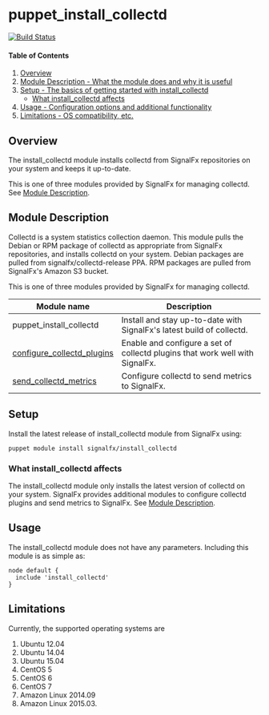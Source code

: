 # puppet_install_collectd

[![Build Status](https://travis-ci.org/signalfx/puppet_install_collectd.svg?branch=travis_tests)](https://travis-ci.org/signalfx/puppet_install_collectd)

#### Table of Contents

1. [Overview](#overview)
2. [Module Description - What the module does and why it is useful](#module-description)
3. [Setup - The basics of getting started with install_collectd](#setup)
    * [What install_collectd affects](#what-install_collectd-affects)
4. [Usage - Configuration options and additional functionality](#usage)
5. [Limitations - OS compatibility, etc.](#limitations)

## Overview

The install_collectd module installs collectd from SignalFx repositories on your system and keeps it up-to-date.

This is one of three modules provided by SignalFx for managing collectd. See [Module Description](#module-description). 

## Module Description

Collectd is a system statistics collection daemon. This module pulls the Debian or RPM package of collectd as appropriate from SignalFx repositories, and installs collectd on your system. Debian packages are pulled from signalfx/collectd-release PPA. RPM packages are pulled from SignalFx's Amazon S3 bucket.

This is one of three modules provided by SignalFx for managing collectd. 

Module name | Description 
------------| ------------
puppet_install_collectd | Install and stay up-to-date with SignalFx's latest build of collectd. 
[configure_collectd_plugins](https://forge.puppetlabs.com/signalfx/configure_collectd_plugins) | Enable and configure a set of collectd plugins that work well with SignalFx. 
[send_collectd_metrics](https://forge.puppetlabs.com/signalfx/send_collectd_metrics) | Configure collectd to send metrics to SignalFx. 

## Setup
Install the latest release of install_collectd module from SignalFx using:
```shell
puppet module install signalfx/install_collectd
```

### What install_collectd affects

The install_collectd module only installs the latest version of collectd on your system. SignalFx provides additional modules to configure collectd plugins and send metrics to SignalFx. See [Module Description](#module-description). 

## Usage

The install_collectd module does not have any parameters. Including this module is as simple as:
```shell
node default {
  include 'install_collectd'
}
```

## Limitations

Currently, the supported operating systems are 
  1. Ubuntu 12.04
  2. Ubuntu 14.04
  3. Ubuntu 15.04
  4. CentOS 5
  5. CentOS 6
  6. CentOS 7
  7. Amazon Linux 2014.09
  8. Amazon Linux 2015.03.

